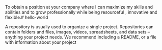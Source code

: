  To obtain a position at your company where I can maximize my skills and abilities and to grow professionally while being resourceful , innovative and flexible.# hello-world

A repository is usually used to organize a single project. Repositories can contain folders and files, images, videos, spreadsheets, and data sets – anything your project needs. We recommend including a README, or a file with information about your project
